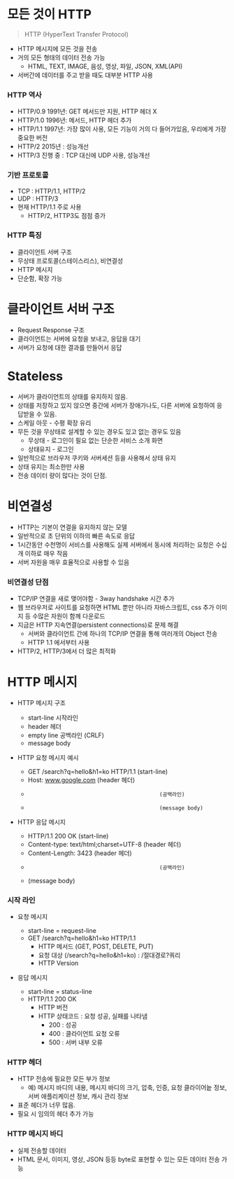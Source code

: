 # 모든 것이 HTTP
> HTTP (HyperText Transfer Protocol)
* HTTP 메시지에 모든 것을 전송
* 거의 모든 형태의 데이터 전송 가능
	* HTML, TEXT, IMAGE, 음성, 영상, 파일, JSON, XML(API)
* 서버간에 데이터를 주고 받을 때도 대부분 HTTP 사용

### HTTP 역사 
* HTTP/0.9 1991년: GET 메서드만 지원, HTTP 헤더 X
* HTTP/1.0 1996년: 메서드, HTTP 헤더 추가
* HTTP/1.1 1997년: 가장 많이 사용, 모든 기능이 거의 다 들어가있음, 우리에게 가장 중요한 버전
* HTTP/2 2015년 : 성능개선
* HTTP/3 진행 중 : TCP 대신에 UDP 사용, 성능개선

### 기반 프로토콜 
* TCP : HTTP/1.1, HTTP/2
* UDP : HTTP/3
* 현재 HTTP/1.1 주로 사용
	* HTTP/2, HTTP3도 점점 증가 

### HTTP 특징
* 클라이언트 서버 구조
* 무상태 프로토콜(스테이스리스), 비연결성
* HTTP 메시지
* 단순함, 확장 가능

# 클라이언트 서버 구조 
* Request Response 구조 
* 클라이언트는 서버에 요청을 보내고, 응답을 대기
* 서버가 요청에 대한 결과를 만들어서 응답

# Stateless
* 서버가 클라이언트의 상태를 유지하지 않음.
* 상태를 저장하고 있지 않으면 중간에 서버가 장애가나도, 다른 서버에 요청하여 응답받을 수 있음.
* 스케일 아웃 - 수평 확장 유리 
* 무든 것을 무상태로 설계할 수 있는 경우도 있고 없는 경우도 있음
	* 무상태 - 로그인이 필요 없는 단순한 서비스 소개 화면
	* 상태유지 - 로그인
* 일반적으로 브라우저 쿠키와 서버세션 등을 사용해서 상태 유지
* 상태 유지는 최소한만 사용
* 전송 데이터 량이 많다는 것이 단점.

# 비연결성
* HTTP는 기본이 연결을 유지하지 않는 모델
* 일반적으로 초 단위의 이하의 빠른 속도로 응답
* 1시간동안 수천명이 서비스를 사용해도 실제 서버에서 동시에 처리하는 요청은 수십개 이하로 매우 작음
* 서버 자원을 매우 효율적으로 사용할 수 있음

### 비연결성 단점
* TCP/IP 연결을 새로 맺어야함 - 3way handshake 시간 추가 
* 웹 브라우저로 사이트를 요청하면 HTML 뿐만 아니라 자바스크립트, css 추가 이미지 등 수많은 자원이 함께 다운로드
* 지금은 HTTP 지속연결(persistent connections)로 문제 해결
	* 서버와 클라이언트 간에 하나의 TCP/IP 연결을 통해 여러개의 Object 전송 
	* HTTP 1.1 에서부터 사용
* HTTP/2, HTTP/3에서 더 많은 최적화 


# HTTP 메시지 

* HTTP 메시지 구조 
	* start-line 시작라인
	* header 헤더
	* empty line 공백라인 (CRLF)
	* message body

* HTTP 요청 메시지 예시 
	* GET /search?q=hello&h1=ko HTTP/1.1			(start-line)
	* Host: www.google.com 							(header 헤더)
	* 												(공백라인)
	*												(message body)

* HTTP 응답 메시지 
	* HTTP/1.1 200 OK								(start-line)
	* Content-type: text/html;charset=UTF-8			(header 헤더)
	* Content-Length: 3423							(header 헤더)
	* 												(공백라인)
	* <html><body></body></html>					(message body)


### 시작 라인 

* 요청 메시지 
	* start-line = request-line
	* GET /search?q=hello&h1=ko HTTP/1.1
		* HTTP 메서드 (GET, POST, DELETE, PUT)
		* 요청 대상 (/search?q=hello&h1=ko) : /절대경로?쿼리 
		* HTTP Version

* 응답 메시지 
	* start-line = status-line
	* HTTP/1.1 200 OK
		* HTTP 버전
		* HTTP 상태코드 : 요청 성공, 실패를 나타냄
			* 200 : 성공
			* 400 : 클라이언트 요청 오류
			* 500 : 서버 내부 오류


### HTTP 헤더 

* HTTP 전송에 필요한 모든 부가 정보
	* 예) 메시지 바디의 내용, 메시지 바디의 크기, 압축, 인증, 요청 클라이어늩 정보, 서버 애플리케이션 정보, 캐시 관리 정보
* 표준 헤더가 너무 많음.
* 필요 시 임의의 헤더 추가 가능 

### HTTP 메시지 바디

* 실제 전송할 데이터 
* HTML 문서, 이미지, 영상, JSON 등등  byte로 표현할 수 있는 모든 데이터 전송 가능
	
















